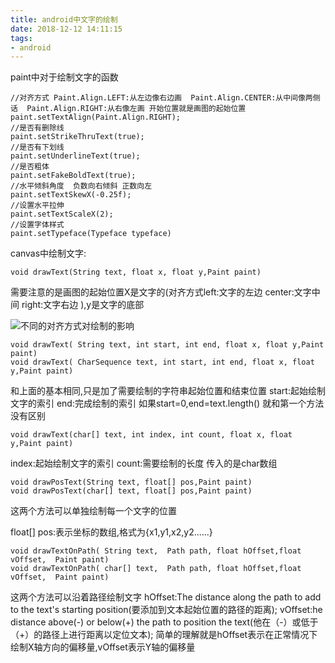 ```yaml
---
title: android中文字的绘制
date: 2018-12-12 14:11:15
tags:
- android
---
```

paint中对于绘制文字的函数


    //对齐方式 Paint.Align.LEFT:从左边像右边画  Paint.Align.CENTER:从中间像两侧话  Paint.Align.RIGHT:从右像左画 开始位置就是画图的起始位置
    paint.setTextAlign(Paint.Align.RIGHT);
    //是否有删除线
    paint.setStrikeThruText(true);
    //是否有下划线
    paint.setUnderlineText(true);
    //是否粗体
    paint.setFakeBoldText(true);
    //水平倾斜角度  负数向右倾斜 正数向左
    paint.setTextSkewX(-0.25f);
    //设置水平拉伸
    paint.setTextScaleX(2);
    //设置字体样式
    paint.setTypeface(Typeface typeface)

canvas中绘制文字:

    void drawText(String text, float x, float y,Paint paint)


需要注意的是画图的起始位置X是文字的(对齐方式left:文字的左边 center:文字中间 right:文字右边 ),y是文字的底部

![不同的对齐方式对绘制的影响](http://image.honglingqi.cn/blogImages/1212/20181212151507.jpg)

    void drawText( String text, int start, int end, float x, float y,Paint paint)
    void drawText( CharSequence text, int start, int end, float x, float y,Paint paint)
和上面的基本相同,只是加了需要绘制的字符串起始位置和结束位置
start:起始绘制文字的索引
end:完成绘制的索引
如果start=0,end=text.length() 就和第一个方法没有区别

    void drawText(char[] text, int index, int count, float x, float y,Paint paint)
index:起始绘制文字的索引
count:需要绘制的长度
传入的是char数组

    void drawPosText(String text, float[] pos,Paint paint)
    void drawPosText(char[] text, float[] pos,Paint paint)
这两个方法可以单独绘制每一个文字的位置

float[] pos:表示坐标的数组,格式为{x1,y1,x2,y2......}

    void drawTextOnPath( String text,  Path path, float hOffset,float vOffset,  Paint paint)
    void drawTextOnPath( char[] text,  Path path, float hOffset,float vOffset,  Paint paint)
这两个方法可以沿着路径绘制文字
hOffset:The distance along the path to add to the text's starting position(要添加到文本起始位置的路径的距离);
vOffset:he distance above(-) or below(+) the path to position the text(他在（-）或低于（+）的路径上进行距离以定位文本);
简单的理解就是hOffset表示在正常情况下绘制X轴方向的偏移量,vOffset表示Y轴的偏移量

